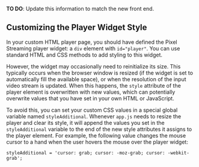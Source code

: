 **TO DO**: Update this information to match the new front end.

## Customizing the Player Widget Style

In your custom HTML player page, you should have defined the Pixel Streaming player widget: a `div` element with `id="player"`. You can use standard HTML and CSS methods to add styling to this widget.

However, the widget may occasionally need to reinitialize its size. This typically occurs when the browser window is resized (if the widget is set to automatically fill the available space), or when the resolution of the input video stream is updated. When this happens, the `style` attribute of the player element is overwritten with new values, which can potentially overwrite values that you have set in your own HTML or JavaScript.

To avoid this, you can set your custom CSS values in a special global variable named `styleAdditional`. Whenever `app.js` needs to resize the player and clear its style, it will append the values you set in the `styleAdditional` variable to the end of the new style attributes it assigns to the player element. For example, the following value changes the mouse cursor to a hand when the user hovers the mouse over the player widget:

    styleAdditional = 'cursor: grab; cursor: -moz-grab; cursor: -webkit-grab';
